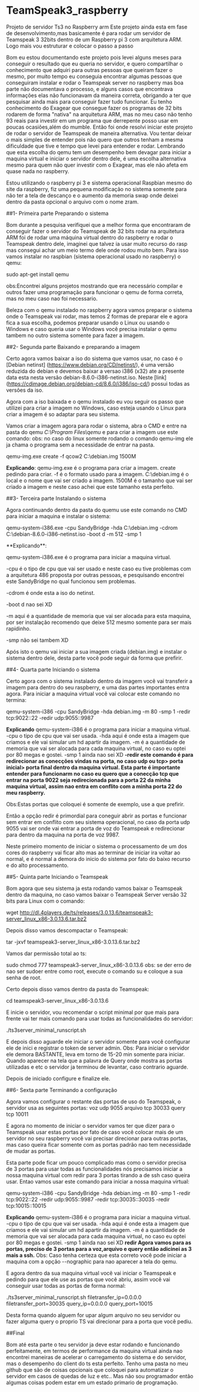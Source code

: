 # TeamSpeak3_raspberry
Projeto de servidor Ts3 no Raspberry arm
Este projeto ainda esta em fase de desenvolvimento,mas basicamente é para rodar um servidor de Teamspeak 3 32bits dentro de um Raspberry pi 3 com arquitetura ARM.
Logo mais vou estruturar e colocar o passo a passo

Bom eu estou documentando este projeto pois levei alguns meses para conseguir o resultado que eu queria no servidor, e quero compartilhar o conhecimento que adquiri para outras pessoas que queiram fazer o mesmo, por muito tempo eu conseguia encontrar algumas pessoas que conseguiram instalar e rodar o Teamspeak server no raspberry mas boa parte não documentava o processo, e alguns casos que encontrava informações elas não funcionavam da maneira correta, obrigando a ter que pesquisar ainda mais para conseguir fazer tudo funcionar.
Eu tenho conhecimento do Exagear que consegue fazer os programas de 32 bits rodarem de forma "nativa" na arquitetura ARM, mas no meu caso não tenho 93 reais para investir em um programa que derrepente posso usar em poucas ocasiões,além do mumble.
Então foi onde resolvi iniciar este projeto de rodar o servidor de Teamspeak de maneira alternativa.
Vou tentar deixar o mais simples de entender pois não quero que outros tenham a mesma dificuldade que tive e tempo que levei para entender e rodar.
Lembrando que esta escolha do qemu tem um desempenho bem devagar para iniciar a maquina virtual e iniciar o servidor dentro dele, é uma escolha alternativa mesmo para quem não quer investir com o Exagear, mas ele não afeta em quase nada no raspberry.

Estou utilizando o raspberry pi 3 e sistema operacional Raspbian mesmo do site da raspberry, fiz uma pequena modificação no sistema somente para não ter a tela de descanço e o aumento da memoria swap onde deixei dentro da pasta opcional o arquivo com o nome zram.

##1- Primeira parte Preparando o sistema

Bom durante a pesquisa verifiquei que a melhor forma que encontraram de conseguir fazer o servidor do Teamspeak de 32 bits rodar na arquitetura ARM foi de rodar uma máquina virtual dentro do raspberry e rodar o Teamspeak dentro dele, imaginei que talvez ia usar muito recurso do rasp mas consegui achar um meio termo dele onde rodou muito bem.
Para isso vamos instalar no raspbian (sistema operacional usado no raspberry) o qemu:

sudo apt-get install qemu

obs:Encontrei alguns projetos mostrando que era necessário compilar e outros fazer uma programação para funcionar o qemu de forma correta, mas no meu caso nao foi necessario.

Beleza com o qemu instalado no raspberry agora vamos preparar o sistema onde o Teamspeak vai rodar, mas temos 2 formas de preparar ele e agora fica a sua escolha, podemos preparar usando o Linux ou usando o Windows e caso queria usar o Windows você precisa instalar o qemu tambem no outro sistema somente para fazer a imagem.

##2- Segunda parte Baixando e preparando a imagem

Certo agora vamos baixar a iso do sistema que vamos usar, no caso é o [Debian netinst] (https://www.debian.org/CD/netinst/), é uma versão reduzida do debian e devemos baixar a versao i386 (x32) ate a presente data esta nesta versão debian-8.6.0-i386-netinst.iso. Neste [link] (https://cdimage.debian.org/debian-cd/8.6.0/i386/iso-cd/) possui todas as versões da iso.

Agora com a iso baixada e o qemu instalado eu vou seguir os passo que utilizei para criar a imagem no Windows, caso esteja usando o Linux para criar a imagem é so adaptar para seu sistema.

Vamos criar a imagem agora para rodar o sistema, abra o CMD e entre na pasta do qemu _C:\Program Files\qemu_ e para criar a imagem use este comando:
obs: no caso do linux somente rodando o comando qemu-img ele ja chama o programa sem a necessidade de entrar na pasta.

qemu-img.exe create -f qcow2 C:\debian.img 1500M

**Explicando**:
qemu-img.exe é o programa para criar a imagem.
create pedindo para criar.
-f é o formato usado para a imagem.
C:\debian.img é o local e o nome que vai ser criado a imagem.
1500M é o tamanho que vai ser criado a imagem e neste caso achei que este tamanho esta perfeito.

##3- Terceira parte Instalando o sistema

Agora continuando dentro da pasta do quemu use este comando no CMD para iniciar a maquina e instalar o sistema:

qemu-system-i386.exe -cpu SandyBridge -hda C:\debian.img -cdrom C:\debian-8.6.0-i386-netinst.iso -boot d -m 512 -smp 1

<p>**Explicando**:</p>
qemu-system-i386.exe é o programa para iniciar a maquina virtual.
<p>-cpu é o tipo de cpu que vai ser usado e neste caso eu tive problemas com a arquitetura 486 proposta por outras pessoas, e pesquisando encontrei este SandyBridge no qual funcionou sem problemas.</p>
<p>-cdrom é onde esta a iso do netinst.</p>
<p>-boot d nao sei XD</p>
<p>-m aqui é a quantidade de memoria que vai ser alocada para esta maquina, por ser instalação recomendo que deixe 512 mesmo somente para ser mais rapidinho.</p>
-smp não sei tambem XD

Após isto o qemu vai iniciar a sua imagem criada (debian.img) e instalar o sistema dentro dele, desta parte você pode seguir da forma que prefirir.

##4- Quarta parte Iniciando o sistema

Certo agora com o sistema instalado dentro da imagem você vai transferir a imagem para dentro do seu raspberry, e uma das partes importantes entra agora.
Para iniciar a maquina virtual você vai colocar este comando no termina:

qemu-system-i386 -cpu SandyBridge -hda debian.img -m 80 -smp 1 -redir tcp:9022::22 -redir udp:9055::9987

**Explicando**
qemu-system-i386 é o programa para iniciar a maquina virtual.
-cpu o tipo de cpu que vai ser usada.
-hda aqui é onde esta a imagem que criamos e ele vai simular um hd apartir da imagem.
-m é a quantidade de memoria que vai ser alocada para cada maquina virtual, no caso eu optei por 80 megas e gostei.
-smp 1 ainda nao sei XD
**-redir este comando é para redirecionar as conecções vindas na porta, no caso udp ou tcp> porta inicial> porta final dentro da maquina virtual. Esta parte é importante entender para funcionarm no caso eu quero que a conecção tcp que entrar na porta 9022 seja redirecionada para a porta 22 da minha maquina virtual, assim nao entra em conflito com a minha porta 22 do meu raspberry.**

Obs:Estas portas que coloquei é somente de exemplo, use a que prefirir.

Então a opção redir é primordial para coneguir abrir as portas e funcionar sem entrar em conflito com seu sistema operacional, no caso da porta udp 9055 vai ser onde vai entrar a porta de voz do Teamspeak e redirecionar para dentro da maquina na porta de voz 9987.

Neste primeiro momento de iniciar o sistema o processamento de um dos cores do raspberry vai ficar alto mas ao terminar de iniciar ira voltar ao normal, e é normal a demora do inicio do sistema por fato do baixo recurso e do alto processamento.


##5- Quinta parte Iniciando o Teamspeak

Bom agora que seu sistema ja esta rodando vamos baixar o Teamspeak dentro da maquina, no caso vamos baixar o Teamspeak Server versão 32 bits para Linux com o comando:

wget http://dl.4players.de/ts/releases/3.0.13.6/teamspeak3-server_linux_x86-3.0.13.6.tar.bz2

Depois disso vamos descompactar o Teamspeak:

tar -jxvf teamspeak3-server_linux_x86-3.0.13.6.tar.bz2

Vamos dar permissão total ao ts:

sudo chmod 777 teamspeak3-server_linux_x86-3.0.13.6
obs: se der erro de nao ser sudoer entre como root, execute o comando su e coloque a sua senha de root.

Certo depois disso vamos dentro da pasta do Teamspeak:

cd teamspeak3-server_linux_x86-3.0.13.6

E inicie o servidor, vou recomendar o script minimal por que mais para frente vai ter mais comando para usar todas as funcionalidades do servidor:

./ts3server_minimal_runscript.sh

E depois disso aguarde ele iniciar o servidor somente para você configurar ele de inici e registrar o token de server admin.
Obs: Para iniciar o servidor ele demora BASTANTE, leva em torno de 15-20 min somente para iniciar. Quando aparecer na tela que a palavra de Query onde mostra as portas utilizadas e etc o servidor ja terminou de levantar, caso contrario aguarde.

Depois de iniciado configure e finalize ele.


##6- Sexta parte Terminando a configuração

Agora vamos configurar o restante das portas de uso do Teamspeak, o servidor usa as seguintes portas:
voz udp 9055
arquivo  tcp 30033
query tcp 10011

E agora no momento de iniciar o servidor vamos ter que dizer para o Teamspeak usar estas portas por fato de caso você colocar mais de um servidor no seu raspberry você vai precisar direcionar para outras portas, mas caso queira ficar somente com as portas padrão nao tem necessidade de mudar as portas.

Esta parte pode ficar um pouco complicado mas como o servidor precisa de 3 portas para usar todas as funcionalidades nós precisamos iniciar a nossa maquina virtual com redir para 3 portas tirando a de ssh caso queira usar.
Entao vamos usar este comando para iniciar a nossa maquina virtual: 

qemu-system-i386 -cpu SandyBridge -hda debian.img -m 80 -smp 1 -redir tcp:9022::22 -redir udp:9055::9987 -redir tcp:30035::30035 -redir tcp:10015::10015

**Explicando**
qemu-system-i386 é o programa para iniciar a maquina virtual.
-cpu o tipo de cpu que vai ser usada.
-hda aqui é onde esta a imagem que criamos e ele vai simular um hd apartir da imagem.
-m é a quantidade de memoria que vai ser alocada para cada maquina virtual, no caso eu optei por 80 megas e gostei.
-smp 1 ainda nao sei XD
**redir Agora vamos para as portas, preciso de 3 portas para a voz,arquivo e query então adicinei as 3 mais a ssh.**
Obs: Caso tenha certeza que esta correto você pode iniciar a maquina com a opção --nographic para nao aparecer a tela do qemu.

E agora dentro da sua maquina virtual você vai iniciar o Teamspeak e pedindo para que ele use as portas que você abriu, assim você vai conseguir usar todas as portas de forma normal:

./ts3server_minimal_runscript.sh filetransfer_ip=0.0.0.0 filetransfer_port=30035 query_ip=0.0.0.0 query_port=10015

Desta forma quando alguem for upar algum arquivo no seu servidor ou fazer alguma query o proprio TS vai direcionar para a porta que você pediu.


##Final

Bom até esta parte o teu servidor ja deve estar rodando e funcionando perfeitamente, em termos de performance da maquina virtual ainda nao encontrei maneiras de acelerar o carregamento do sistema e do servidor, mas o desempenho do client do ts esta perfeito.
Tenho uma pasta no meu github que são de coisas opcionais que coloquei para automatizar o servidor em casos de quedas de luz e etc.. Mas não sou programador então algumas coisas podem estar em um estado primario de programação.
